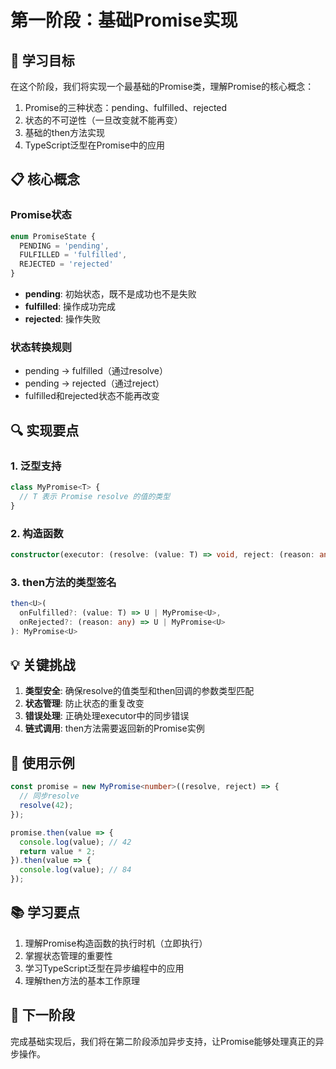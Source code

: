 # 第一阶段：基础Promise实现

## 🎯 学习目标

在这个阶段，我们将实现一个最基础的Promise类，理解Promise的核心概念：

1. Promise的三种状态：pending、fulfilled、rejected
2. 状态的不可逆性（一旦改变就不能再变）
3. 基础的then方法实现
4. TypeScript泛型在Promise中的应用

## 📋 核心概念

### Promise状态

```typescript
enum PromiseState {
  PENDING = 'pending',
  FULFILLED = 'fulfilled',
  REJECTED = 'rejected'
}
```

- **pending**: 初始状态，既不是成功也不是失败
- **fulfilled**: 操作成功完成
- **rejected**: 操作失败

### 状态转换规则

- pending → fulfilled（通过resolve）
- pending → rejected（通过reject）
- fulfilled和rejected状态不能再改变

## 🔍 实现要点

### 1. 泛型支持
```typescript
class MyPromise<T> {
  // T 表示 Promise resolve 的值的类型
}
```

### 2. 构造函数
```typescript
constructor(executor: (resolve: (value: T) => void, reject: (reason: any) => void) => void)
```

### 3. then方法的类型签名
```typescript
then<U>(
  onFulfilled?: (value: T) => U | MyPromise<U>,
  onRejected?: (reason: any) => U | MyPromise<U>
): MyPromise<U>
```

## 💡 关键挑战

1. **类型安全**: 确保resolve的值类型和then回调的参数类型匹配
2. **状态管理**: 防止状态的重复改变
3. **错误处理**: 正确处理executor中的同步错误
4. **链式调用**: then方法需要返回新的Promise实例

## 🚀 使用示例

```typescript
const promise = new MyPromise<number>((resolve, reject) => {
  // 同步resolve
  resolve(42);
});

promise.then(value => {
  console.log(value); // 42
  return value * 2;
}).then(value => {
  console.log(value); // 84
});
```

## 📚 学习要点

1. 理解Promise构造函数的执行时机（立即执行）
2. 掌握状态管理的重要性
3. 学习TypeScript泛型在异步编程中的应用
4. 理解then方法的基本工作原理

## 🔗 下一阶段

完成基础实现后，我们将在第二阶段添加异步支持，让Promise能够处理真正的异步操作。
